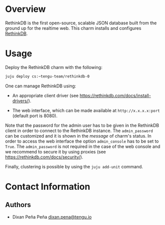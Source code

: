 # Overview

RethinkDB is the first open-source, scalable JSON database built from
the ground up for the realtime web. This charm installs and
configures [RethinkDB](https://www.rethinkdb.com/).

# Usage

Deploy the RethinkDB charm with the following:

```bash
juju deploy cs:~tengu-team/rethinkdb-0
```
One can manage RethinkDB using:

- An appropriate client driver (see https://rethinkdb.com/docs/install-drivers/).

- The web interface, which can be made available at `http://x.x.x.x:port` (default port is 8080).

Note that the password for the admin user has to be given in the RethinkDB client in order to connect to the RethinkDB instance. The `admin_password` can be customized and it is shown in the *message* of charm's status. In order to access the web interface the option `admin_console` has to be set to `True`. The `admin_password` is not required in the case of the web console and we recommend to secure it by using proxies (see https://rethinkdb.com/docs/security/).  

Finally, clustering is possible by using the `juju add-unit` command.

# Contact Information

## Authors

 - Dixan Peña Peña <dixan.pena@tengu.io>
